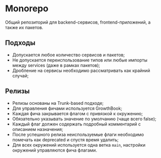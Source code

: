 # Monorepo

Общий репозиторий для backend-сервисов, frontend-приложений, а также их пакетов.

## Подходы

- Допускается любое количество сервисов и пакетов;
- Не допускается переиспользование типов или любые импорты между services (даже в рамках пакетов);
- Дробление на сервисы необходимо рассматривать как крайний случай;

## Релизы

- Релизы основаны на Trunk-based подходе;
- Для управления фичами используется GrowthBook;
- Каждая фича закрывается флагом с привязкой к окружению;
- Обязательно указывать значение по умолчанию (чаще всего false);
- Каждый флаг должен содержать подробный комментарий с описанием назначения;
- После успешного релиза неиспользуемые флаги необходимо помечать как deprecated и спустя время удалить;
- Для всех окружений используется одна ветка `main`, настройки окружений управляются фича флагами.
